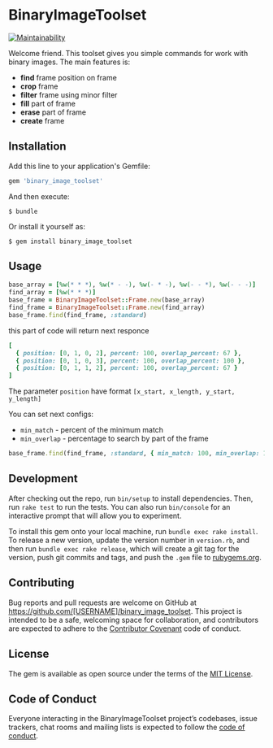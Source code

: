 # BinaryImageToolset
[![Maintainability](https://api.codeclimate.com/v1/badges/47c89e40d6a9d319ac84/maintainability)](https://codeclimate.com/github/FlintOFF/binary_image_toolset/maintainability)

Welcome friend. This toolset gives you simple commands for work with binary images. The main features is:
- **find** frame position on frame
- **crop** frame
- **filter** frame using minor filter
- **fill** part of frame
- **erase** part of frame
- **create** frame

## Installation

Add this line to your application's Gemfile:

```ruby
gem 'binary_image_toolset'
```

And then execute:

    $ bundle

Or install it yourself as:

    $ gem install binary_image_toolset

## Usage

```ruby
base_array = [%w(* * *), %w(* - -), %w(- * -), %w(- - *), %w(- - -)]
find_array = [%w(* * *)]
base_frame = BinaryImageToolset::Frame.new(base_array)
find_frame = BinaryImageToolset::Frame.new(find_array)
base_frame.find(find_frame, :standard)    
```
this part of code will return next responce
```ruby
[
  { position: [0, 1, 0, 2], percent: 100, overlap_percent: 67 },
  { position: [0, 1, 0, 3], percent: 100, overlap_percent: 100 },
  { position: [0, 1, 1, 2], percent: 100, overlap_percent: 67 }
]
```

The parameter `position` have format `[x_start, x_length, y_start, y_length]`
 
You can set next configs:
* `min_match` - percent of the minimum match
* `min_overlap` - percentage to search by part of the frame

```ruby
base_frame.find(find_frame, :standard, { min_match: 100, min_overlap: 100 })
```

## Development

After checking out the repo, run `bin/setup` to install dependencies. Then, run `rake test` to run the tests. You can also run `bin/console` for an interactive prompt that will allow you to experiment.

To install this gem onto your local machine, run `bundle exec rake install`. To release a new version, update the version number in `version.rb`, and then run `bundle exec rake release`, which will create a git tag for the version, push git commits and tags, and push the `.gem` file to [rubygems.org](https://rubygems.org).

## Contributing

Bug reports and pull requests are welcome on GitHub at https://github.com/[USERNAME]/binary_image_toolset. This project is intended to be a safe, welcoming space for collaboration, and contributors are expected to adhere to the [Contributor Covenant](http://contributor-covenant.org) code of conduct.

## License

The gem is available as open source under the terms of the [MIT License](https://opensource.org/licenses/MIT).

## Code of Conduct

Everyone interacting in the BinaryImageToolset project’s codebases, issue trackers, chat rooms and mailing lists is expected to follow the [code of conduct](https://github.com/[USERNAME]/binary_image_toolset/blob/master/CODE_OF_CONDUCT.md).
